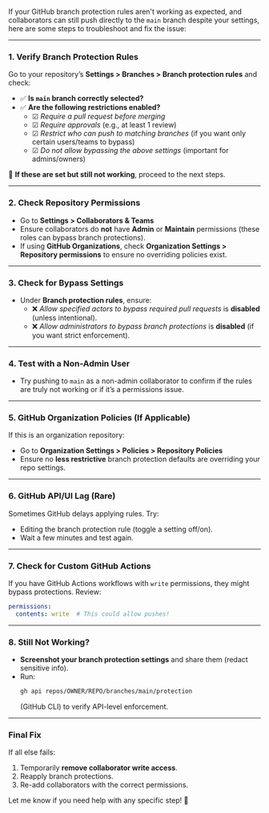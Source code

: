 If your GitHub branch protection rules aren't working as expected, and collaborators can still push directly to the `main` branch despite your settings, here are some steps to troubleshoot and fix the issue:

---

### **1. Verify Branch Protection Rules**
Go to your repository’s **Settings > Branches > Branch protection rules** and check:
- ✅ **Is `main` branch correctly selected?**  
- ✅ **Are the following restrictions enabled?**  
  - ☑ *Require a pull request before merging*  
  - ☑ *Require approvals* (e.g., at least 1 review)  
  - ☑ *Restrict who can push to matching branches* (if you want only certain users/teams to bypass)  
  - ☑ *Do not allow bypassing the above settings* (important for admins/owners)  

🔹 **If these are set but still not working**, proceed to the next steps.

---

### **2. Check Repository Permissions**
- Go to **Settings > Collaborators & Teams**  
- Ensure collaborators do **not** have **Admin** or **Maintain** permissions (these roles can bypass branch protections).  
- If using **GitHub Organizations**, check **Organization Settings > Repository permissions** to ensure no overriding policies exist.

---

### **3. Check for Bypass Settings**
- Under **Branch protection rules**, ensure:  
  - ❌ *Allow specified actors to bypass required pull requests* is **disabled** (unless intentional).  
  - ❌ *Allow administrators to bypass branch protections* is **disabled** (if you want strict enforcement).  

---

### **4. Test with a Non-Admin User**
- Try pushing to `main` as a non-admin collaborator to confirm if the rules are truly not working or if it’s a permissions issue.

---

### **5. GitHub Organization Policies (If Applicable)**
If this is an organization repository:
- Go to **Organization Settings > Policies > Repository Policies**  
- Ensure no **less restrictive** branch protection defaults are overriding your repo settings.

---

### **6. GitHub API/UI Lag (Rare)**
Sometimes GitHub delays applying rules. Try:
- Editing the branch protection rule (toggle a setting off/on).  
- Wait a few minutes and test again.

---

### **7. Check for Custom GitHub Actions**
If you have GitHub Actions workflows with `write` permissions, they might bypass protections. Review:
```yaml
permissions:
  contents: write  # This could allow pushes!
```

---

### **8. Still Not Working?**
- **Screenshot your branch protection settings** and share them (redact sensitive info).  
- Run:  
  ```bash
  gh api repos/OWNER/REPO/branches/main/protection
  ```
  (GitHub CLI) to verify API-level enforcement.

---

### **Final Fix**
If all else fails:
1. Temporarily **remove collaborator write access**.  
2. Reapply branch protections.  
3. Re-add collaborators with the correct permissions.  

Let me know if you need help with any specific step! 🚀